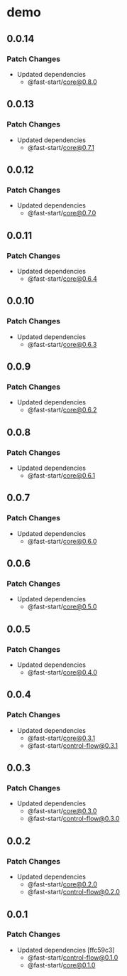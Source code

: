 # demo

## 0.0.14

### Patch Changes

-   Updated dependencies
    -   @fast-start/core@0.8.0

## 0.0.13

### Patch Changes

-   Updated dependencies
    -   @fast-start/core@0.7.1

## 0.0.12

### Patch Changes

-   Updated dependencies
    -   @fast-start/core@0.7.0

## 0.0.11

### Patch Changes

-   Updated dependencies
    -   @fast-start/core@0.6.4

## 0.0.10

### Patch Changes

-   Updated dependencies
    -   @fast-start/core@0.6.3

## 0.0.9

### Patch Changes

-   Updated dependencies
    -   @fast-start/core@0.6.2

## 0.0.8

### Patch Changes

-   Updated dependencies
    -   @fast-start/core@0.6.1

## 0.0.7

### Patch Changes

-   Updated dependencies
    -   @fast-start/core@0.6.0

## 0.0.6

### Patch Changes

-   Updated dependencies
    -   @fast-start/core@0.5.0

## 0.0.5

### Patch Changes

-   Updated dependencies
    -   @fast-start/core@0.4.0

## 0.0.4

### Patch Changes

-   Updated dependencies
    -   @fast-start/core@0.3.1
    -   @fast-start/control-flow@0.3.1

## 0.0.3

### Patch Changes

-   Updated dependencies
    -   @fast-start/core@0.3.0
    -   @fast-start/control-flow@0.3.0

## 0.0.2

### Patch Changes

-   Updated dependencies
    -   @fast-start/core@0.2.0
    -   @fast-start/control-flow@0.2.0

## 0.0.1

### Patch Changes

-   Updated dependencies [ffc59c3]
    -   @fast-start/control-flow@0.1.0
    -   @fast-start/core@0.1.0
